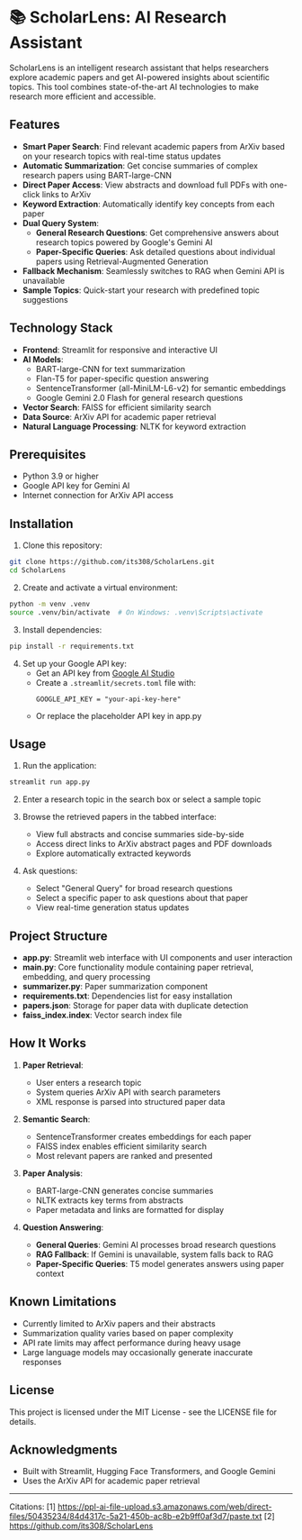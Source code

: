 # 📚 ScholarLens: AI Research Assistant

ScholarLens is an intelligent research assistant that helps researchers explore academic papers and get AI-powered insights about scientific topics. This tool combines state-of-the-art AI technologies to make research more efficient and accessible.

##  Features

- **Smart Paper Search**: Find relevant academic papers from ArXiv based on your research topics with real-time status updates
- **Automatic Summarization**: Get concise summaries of complex research papers using BART-large-CNN
- **Direct Paper Access**: View abstracts and download full PDFs with one-click links to ArXiv
- **Keyword Extraction**: Automatically identify key concepts from each paper
- **Dual Query System**:
  - **General Research Questions**: Get comprehensive answers about research topics powered by Google's Gemini AI
  - **Paper-Specific Queries**: Ask detailed questions about individual papers using Retrieval-Augmented Generation
- **Fallback Mechanism**: Seamlessly switches to RAG when Gemini API is unavailable
- **Sample Topics**: Quick-start your research with predefined topic suggestions

## Technology Stack

- **Frontend**: Streamlit for responsive and interactive UI
- **AI Models**:
  - BART-large-CNN for text summarization
  - Flan-T5 for paper-specific question answering
  - SentenceTransformer (all-MiniLM-L6-v2) for semantic embeddings
  - Google Gemini 2.0 Flash for general research questions
- **Vector Search**: FAISS for efficient similarity search
- **Data Source**: ArXiv API for academic paper retrieval
- **Natural Language Processing**: NLTK for keyword extraction

## Prerequisites

- Python 3.9 or higher
- Google API key for Gemini AI
- Internet connection for ArXiv API access

##  Installation

1. Clone this repository:
```bash
git clone https://github.com/its308/ScholarLens.git
cd ScholarLens
```

2. Create and activate a virtual environment:
```bash
python -m venv .venv
source .venv/bin/activate  # On Windows: .venv\Scripts\activate
```

3. Install dependencies:
```bash
pip install -r requirements.txt
```

4. Set up your Google API key:
   - Get an API key from [Google AI Studio](https://makersuite.google.com/)
   - Create a `.streamlit/secrets.toml` file with:
     ```
     GOOGLE_API_KEY = "your-api-key-here"
     ```
   - Or replace the placeholder API key in app.py

##  Usage

1. Run the application:
```bash
streamlit run app.py
```

2. Enter a research topic in the search box or select a sample topic

3. Browse the retrieved papers in the tabbed interface:
   - View full abstracts and concise summaries side-by-side
   - Access direct links to ArXiv abstract pages and PDF downloads
   - Explore automatically extracted keywords

4. Ask questions:
   - Select "General Query" for broad research questions
   - Select a specific paper to ask questions about that paper
   - View real-time generation status updates

##  Project Structure

- **app.py**: Streamlit web interface with UI components and user interaction
- **main.py**: Core functionality module containing paper retrieval, embedding, and query processing
- **summarizer.py**: Paper summarization component
- **requirements.txt**: Dependencies list for easy installation
- **papers.json**: Storage for paper data with duplicate detection
- **faiss_index.index**: Vector search index file

##  How It Works

1. **Paper Retrieval**:
   - User enters a research topic
   - System queries ArXiv API with search parameters
   - XML response is parsed into structured paper data

2. **Semantic Search**:
   - SentenceTransformer creates embeddings for each paper
   - FAISS index enables efficient similarity search
   - Most relevant papers are ranked and presented

3. **Paper Analysis**:
   - BART-large-CNN generates concise summaries
   - NLTK extracts key terms from abstracts
   - Paper metadata and links are formatted for display

4. **Question Answering**:
   - **General Queries**: Gemini AI processes broad research questions
   - **RAG Fallback**: If Gemini is unavailable, system falls back to RAG
   - **Paper-Specific Queries**: T5 model generates answers using paper context


## Known Limitations

- Currently limited to ArXiv papers and their abstracts
- Summarization quality varies based on paper complexity
- API rate limits may affect performance during heavy usage
- Large language models may occasionally generate inaccurate responses

## License

This project is licensed under the MIT License - see the LICENSE file for details.

##  Acknowledgments

- Built with Streamlit, Hugging Face Transformers, and Google Gemini
- Uses the ArXiv API for academic paper retrieval

---
Citations:
[1] https://ppl-ai-file-upload.s3.amazonaws.com/web/direct-files/50435234/84d4317c-5a21-450b-ac8b-e2b9ff0af3d7/paste.txt
[2] https://github.com/its308/ScholarLens

